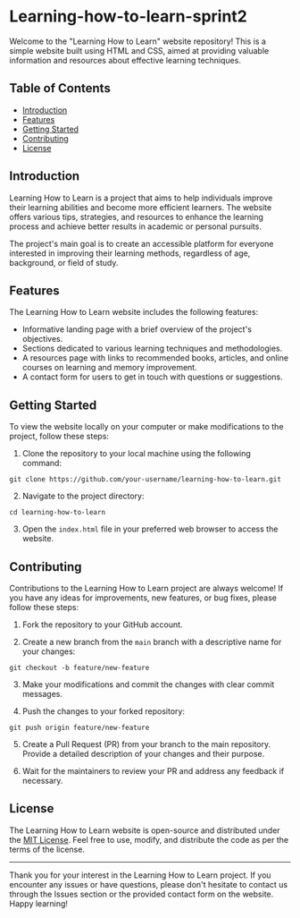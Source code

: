 # Learning-how-to-learn-sprint2

Welcome to the "Learning How to Learn" website repository! This is a simple website built using HTML and CSS, aimed at providing valuable information and resources about effective learning techniques.

## Table of Contents

- [Introduction](#introduction)
- [Features](#features)
- [Getting Started](#getting-started)
- [Contributing](#contributing)
- [License](#license)

## Introduction

Learning How to Learn is a project that aims to help individuals improve their learning abilities and become more efficient learners. The website offers various tips, strategies, and resources to enhance the learning process and achieve better results in academic or personal pursuits.

The project's main goal is to create an accessible platform for everyone interested in improving their learning methods, regardless of age, background, or field of study.

## Features

The Learning How to Learn website includes the following features:

- Informative landing page with a brief overview of the project's objectives.
- Sections dedicated to various learning techniques and methodologies.
- A resources page with links to recommended books, articles, and online courses on learning and memory improvement.
- A contact form for users to get in touch with questions or suggestions.

## Getting Started

To view the website locally on your computer or make modifications to the project, follow these steps:

1. Clone the repository to your local machine using the following command:

```git clone https://github.com/your-username/learning-how-to-learn.git```

2. Navigate to the project directory:

```cd learning-how-to-learn```

3. Open the `index.html` file in your preferred web browser to access the website.

## Contributing

Contributions to the Learning How to Learn project are always welcome! If you have any ideas for improvements, new features, or bug fixes, please follow these steps:

1. Fork the repository to your GitHub account.

2. Create a new branch from the `main` branch with a descriptive name for your changes:

```git checkout -b feature/new-feature```

3. Make your modifications and commit the changes with clear commit messages.

4. Push the changes to your forked repository:

```git push origin feature/new-feature```

5. Create a Pull Request (PR) from your branch to the main repository. Provide a detailed description of your changes and their purpose.

6. Wait for the maintainers to review your PR and address any feedback if necessary.

## License

The Learning How to Learn website is open-source and distributed under the [MIT License](LICENSE). Feel free to use, modify, and distribute the code as per the terms of the license.

---

Thank you for your interest in the Learning How to Learn project. If you encounter any issues or have questions, please don't hesitate to contact us through the Issues section or the provided contact form on the website. Happy learning!

